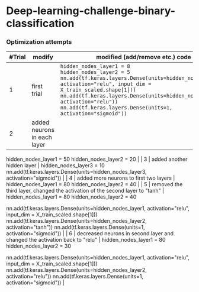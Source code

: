 # Deep-learning-challenge-binary-classification

### Optimization attempts
| #Trial | modify | modified (add/remove etc.) code |
|--------|--------|---------|
| 1 | first trial | `hidden_nodes_layer1 = 8`<br>`hidden_nodes_layer2 = 5`<br>`nn.add(tf.keras.layers.Dense(units=hidden_nodes_layer1, activation="relu", input_dim = X_train_scaled.shape[1]))`<br>`nn.add(tf.keras.layers.Dense(units=hidden_nodes_layer2, activation="relu"))`<br>`nn.add(tf.keras.layers.Dense(units=1, activation="sigmoid"))` |
| 2 | added neurons in each layer | 
hidden_nodes_layer1 =  50
hidden_nodes_layer2 = 20 |
| 3 | added another hidden layer | 
hidden_nodes_layer3 = 10
nn.add(tf.keras.layers.Dense(units=hidden_nodes_layer3, activation="sigmoid")) |
| 4 | added more neurons to first two layers | 
hidden_nodes_layer1 =  80
hidden_nodes_layer2 = 40 |
| 5 | removed the third layer, changed the activation of the second layer to "tanh" | 
hidden_nodes_layer1 = 80
hidden_nodes_layer2 = 40

nn.add(tf.keras.layers.Dense(units=hidden_nodes_layer1, activation="relu", input_dim = X_train_scaled.shape[1]))
nn.add(tf.keras.layers.Dense(units=hidden_nodes_layer2, activation="tanh"))
nn.add(tf.keras.layers.Dense(units=1, activation="sigmoid")) |
| 6 | decreased neurons in second layer and changed the activation back to "relu" | 
hidden_nodes_layer1 =  80
hidden_nodes_layer2 = 30

nn.add(tf.keras.layers.Dense(units=hidden_nodes_layer1, activation="relu", input_dim = X_train_scaled.shape[1]))
nn.add(tf.keras.layers.Dense(units=hidden_nodes_layer2, activation="relu"))
nn.add(tf.keras.layers.Dense(units=1, activation="sigmoid")) |